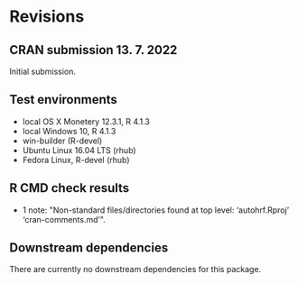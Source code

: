 # Revisions

## CRAN submission 13. 7. 2022

Initial submission.

## Test environments

* local OS X Monetery 12.3.1, R 4.1.3
* local Windows 10, R 4.1.3
* win-builder (R-devel)
* Ubuntu Linux 16.04 LTS (rhub)
* Fedora Linux, R-devel (rhub)

## R CMD check results

* 1 note: "Non-standard files/directories found at top level: ‘autohrf.Rproj’ ‘cran-comments.md’".

## Downstream dependencies

There are currently no downstream dependencies for this package.
